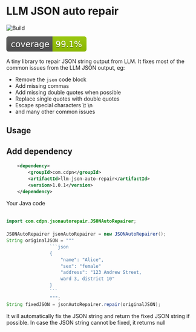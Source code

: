 # LLM JSON auto repair

![Build](https://github.com/coderphonui/jsonautorepair/actions/workflows/maven.yml/badge.svg)

![Coverage](badges/jacoco.svg)


A tiny library to repair JSON string output from LLM. It fixes most of the common issues from the LLM JSON output, eg:

* Remove the ```json``` code block
* Add missing commas
* Add missing double quotes when possible
* Replace single quotes with double quotes
* Escape special characters \t \n
* and many other common issues

## Usage

## Add dependency
    
```xml
    <dependency>
        <groupId>com.cdpn</groupId>
        <artifactId>llm-json-auto-repair</artifactId>
        <version>1.0.1</version>
    </dependency>
```

Your Java code

```java

import com.cdpn.jsonautorepair.JSONAutoRepairer;

JSONAutoRepairer jsonAutoRepairer = new JSONAutoRepairer();
String originalJSON = """
                ```json
                {
                    "name": "Alice",
                    "sex": "female"
                    "address": "123 Andrew Street,
                    ward 3, district 10"
                }
                ```
                """;
String fixedJSON = jsonAutoRepairer.repair(originalJSON);
```

It will automatically fix the JSON string and return the fixed JSON string if possible. In case the JSON string cannot be fixed, it returns null
